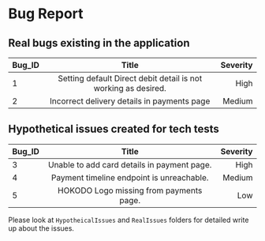 # Bug Report

## Real bugs existing in the application

| Bug_ID |                             Title                              | Severity |
|--------|:--------------------------------------------------------------:|---------:|
| 1      | Setting default Direct debit detail is not working as desired. |     High |
| 2      |          Incorrect delivery details in payments page           |   Medium |

## Hypothetical issues created for tech tests

| Bug_ID |                    Title                    | Severity |
|--------|:-------------------------------------------:|---------:|
| 3      | Unable to add card details in payment page. |     High |
| 4      |  Payment timeline endpoint is unreachable.  |   Medium |
| 5      |  HOKODO Logo missing from payments page.   |      Low |

Please look at `HypotheicalIssues` and `RealIssues` folders for detailed write up about the issues.
